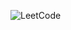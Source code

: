 ![LeetCode](https://img.shields.io/badge/LeetCode-000000?style=for-the-badge&logo=LeetCode&logoColor=#d16c06)
